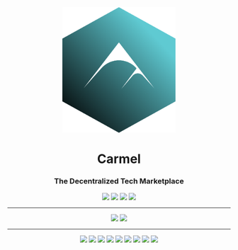 <p align="center"> <img src="https://raw.githubusercontent.com/fluidtrends/carmel/master/logo.png" width="256px"> 
<h1 align="center"> Carmel </h1>
<h3 align="center"> The Decentralized Tech Marketplace </h3>
</p>

<p align="center"> 
<a href="https://docs.google.com/spreadsheets/d/e/2PACX-1vTtLsIGbhpMYQ44M_1EjYoJNlRKREgx0Uu6f79K4zS-RIUlzf7gAccnAlgemvW7x6XxPzIZiGbqYf3f/pubhtml">
<img src="https://img.shields.io/badge/dynamic/json?color=green&label=release&query=name&url=https%3A%2F%2Fraw.githubusercontent.com%2Ffluidtrends%2Fcarmel%2Fmaster%2Ffluid%2Freleases%2Fnext%2Fstatus.json"/></a>
<a href="https://github.com/fluidtrends/carmel/actions?query=workflow%3Abuild"><img src="https://github.com/fluidtrends/carmel/workflows/build/badge.svg" /></a>
<a href="https://codeclimate.com/github/fluidtrends/carmel/maintainability"><img src="https://api.codeclimate.com/v1/badges/c289d31bf409b4eecb1f/maintainability" /></a>
<a href="https://codeclimate.com/github/fluidtrends/carmel/test_coverage"><img src="https://api.codeclimate.com/v1/badges/c289d31bf409b4eecb1f/test_coverage" /></a>
</p>

<hr/>

<p align="center"> 
<a href="https://www.npmjs.com/package/@carmel/cli"><img src="https://img.shields.io/npm/v/@carmel/cli"/></a>
<a href="https://www.npmjs.com/package/@carmel/sdk"><img src="https://img.shields.io/npm/v/@carmel/sdk"/></a>
</p>

<hr/>

<p align="center"> 
<a href="https://www.npmjs.com/package/dodi"><img src="https://img.shields.io/npm/v/dodi"/></a>
<a href="https://www.npmjs.com/package/rara"><img src="https://img.shields.io/npm/v/rara"/></a>
<a href="https://www.npmjs.com/package/cassi"><img src="https://img.shields.io/npm/v/cassi"/></a>
<a href="https://www.npmjs.com/package/binda"><img src="https://img.shields.io/npm/v/binda"/></a>
<a href="https://www.npmjs.com/package/slana"><img src="https://img.shields.io/npm/v/slana"/></a>
<a href="https://www.npmjs.com/package/savor"><img src="https://img.shields.io/npm/v/savor"/></a>
<a href="https://www.npmjs.com/package/nodu"><img src="https://img.shields.io/npm/v/nodu"/></a>
<a href="https://www.npmjs.com/package/papanache"><img src="https://img.shields.io/npm/v/papanache"/></a>
<a href="https://www.npmjs.com/package/awsome"><img src="https://img.shields.io/npm/v/awsome"/></a>
</p>